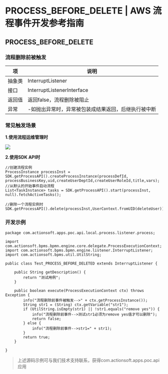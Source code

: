 # PROCESS_BEFORE_DELETE | AWS 流程事件开发参考指南

## PROCESS_BEFORE_DELETE

### 流程删除前被触发

项 | 说明  
---|---  
抽象类 | InterruptListener  
接口 | InterruptListenerInterface  
返回值 | 返回false，流程删除被阻止  
异常 | -如抛出异常时，异常被包装成结果返回，后继执行被中断  
  
### 常见触发场景

**1.使用流程运维管理时**

![](https://docs.awspaas.com/reference-guide/aws-paas-process-listener-reference-guide-vue/process_event/11.png)

**2.使用SDK API时**
    
    
    //创建流程实例
    ProcessInstance processInst = SDK.getProcessAPI().createProcessInstance(processDefId, processBusinessKey,uid,createUserDeptId,createUserRoleId,title,vars);
    //从默认的开始事件启动流程
    List<TaskInstance> tasks = SDK.getProcessAPI().start(processInst, null).fetchActiveTasks();
    
    //删除一个流程实例时
    SDK.getProcessAPI().delete(processInst,UserContext.fromUID(deleteUser));
    

### 开发示例
    
    
    package com.actionsoft.apps.poc.api.local.process.listener.process;
    
    import com.actionsoft.bpms.bpmn.engine.core.delegate.ProcessExecutionContext;
    import com.actionsoft.bpms.bpmn.engine.listener.InterruptListener;
    import com.actionsoft.bpms.util.UtilString;
    
    public class Test_PROCESS_BEFORE_DELETED extends InterruptListener {
    
        public String getDescription() {
            return "测试用例";
        }
    
        public boolean execute(ProcessExecutionContext ctx) throws Exception {
            info("流程删除前事件被触发-->" + ctx.getProcessInstance());
            String str1 = (String) ctx.getVariable("str1");
            if (UtilString.isEmpty(str1) || !str1.equals("remove yes")) {
                info("流程删除前事件-->测试str1必须为remove yes值才可以删除");
                return false;
            } else {
                info("流程删除前事件-->str1=" + str1);
            }
            return true;
        }
    
    }
    

> 上述源码示例可与我们技术支持联系，获得com.actionsoft.apps.poc.api应用